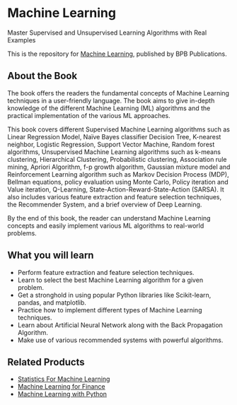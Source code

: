 # Machine Learning

Master Supervised and Unsupervised Learning Algorithms with Real Examples

This is the repository for [Machine Learning](https://in.bpbonline.com/products/machine-learning?_pos=1&_sid=d68ceb0b9&_ss=r&variant=41689910509755), published by BPB Publications.

## About the Book
The book offers the readers the fundamental concepts of Machine Learning techniques in a user-friendly language. The book aims to give in-depth knowledge of the different Machine Learning (ML) algorithms and the practical implementation of the various ML approaches.
 
This book covers different Supervised Machine Learning algorithms such as Linear Regression Model, Naïve Bayes classifier Decision Tree, K-nearest neighbor, Logistic Regression, Support Vector Machine, Random forest algorithms, Unsupervised Machine Learning algorithms such as k-means clustering, Hierarchical Clustering, Probabilistic clustering, Association rule mining, Apriori Algorithm, f-p growth algorithm, Gaussian mixture model and Reinforcement Learning algorithm such as Markov Decision Process (MDP), Bellman equations, policy evaluation using Monte Carlo, Policy iteration and Value iteration, Q-Learning, State-Action-Reward-State-Action (SARSA). It also includes various feature extraction and feature selection techniques, the Recommender System, and a brief overview of Deep Learning.

By the end of this book, the reader can understand Machine Learning concepts and easily implement various ML algorithms to real-world problems.

## What you will learn
* Perform feature extraction and feature selection techniques.
* Learn to select the best Machine Learning algorithm for a given problem.
* Get a stronghold in using popular Python libraries like Scikit-learn, pandas, and matplotlib.
* Practice how to implement different types of Machine Learning techniques.
* Learn about Artificial Neural Network along with the Back Propagation Algorithm.
* Make use of various recommended systems with powerful algorithms.

## Related Products
* [Statistics For Machine Learning](https://in.bpbonline.com/products/statistics-for-machine-learning?_pos=3&_sid=9d79a2124&_ss=r)
* [Machine Learning for Finance](https://in.bpbonline.com/products/machine-learning-for-finance?_pos=4&_sid=9d79a2124&_ss=r)
* [Machine Learning with Python](https://in.bpbonline.com/products/machine-learning-with-python-book-ebook?_pos=2&_sid=9d79a2124&_ss=r)

